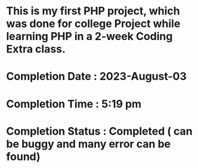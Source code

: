 # This is my first PHP project, which was done for college Project while learning PHP in a 2-week Coding Extra class.

# Completion Date : 2023-August-03 
# Completion Time : 5:19 pm 
# Completion Status : Completed ( can be buggy and many error can be found)
